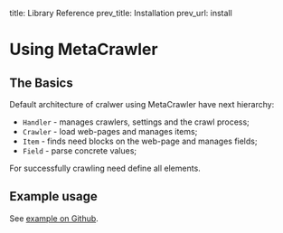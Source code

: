 title:      Library Reference
prev_title: Installation
prev_url:   install


# Using MetaCrawler #

## The Basics ##

Default architecture of cralwer using MetaCrawler have next hierarchy:

- `Handler` - manages crawlers, settings and the crawl process;
- `Crawler` - load web-pages and manages items;
- `Item` - finds need blocks on the web-page and manages fields;
- `Field` - parse concrete values;

For successfully crawling need define all elements.

## Example usage ##

See [example on Github](https://github.com/pyvim/metacrawler/tree/master/example).
